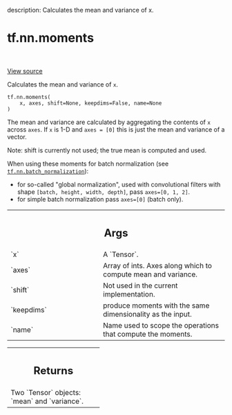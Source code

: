 description: Calculates the mean and variance of x.

<div itemscope itemtype="http://developers.google.com/ReferenceObject">
<meta itemprop="name" content="tf.nn.moments" />
<meta itemprop="path" content="Stable" />
</div>

# tf.nn.moments

<!-- Insert buttons and diff -->

<table class="tfo-notebook-buttons tfo-api nocontent" align="left">

</table>

<a target="_blank" class="external" href="/code/stable/tensorflow/python/ops/nn_impl.py">View source</a>



Calculates the mean and variance of `x`.

<pre class="devsite-click-to-copy prettyprint lang-py tfo-signature-link">
<code>tf.nn.moments(
    x, axes, shift=None, keepdims=False, name=None
)
</code></pre>



<!-- Placeholder for "Used in" -->

The mean and variance are calculated by aggregating the contents of `x`
across `axes`.  If `x` is 1-D and `axes = [0]` this is just the mean
and variance of a vector.

Note: shift is currently not used; the true mean is computed and used.

When using these moments for batch normalization (see
<a href="../../tf/nn/batch_normalization.md"><code>tf.nn.batch_normalization</code></a>):

 * for so-called "global normalization", used with convolutional filters with
   shape `[batch, height, width, depth]`, pass `axes=[0, 1, 2]`.
 * for simple batch normalization pass `axes=[0]` (batch only).

<!-- Tabular view -->
 <table class="responsive fixed orange">
<colgroup><col width="214px"><col></colgroup>
<tr><th colspan="2"><h2 class="add-link">Args</h2></th></tr>

<tr>
<td>
`x`
</td>
<td>
A `Tensor`.
</td>
</tr><tr>
<td>
`axes`
</td>
<td>
Array of ints.  Axes along which to compute mean and
variance.
</td>
</tr><tr>
<td>
`shift`
</td>
<td>
Not used in the current implementation.
</td>
</tr><tr>
<td>
`keepdims`
</td>
<td>
produce moments with the same dimensionality as the input.
</td>
</tr><tr>
<td>
`name`
</td>
<td>
Name used to scope the operations that compute the moments.
</td>
</tr>
</table>



<!-- Tabular view -->
 <table class="responsive fixed orange">
<colgroup><col width="214px"><col></colgroup>
<tr><th colspan="2"><h2 class="add-link">Returns</h2></th></tr>
<tr class="alt">
<td colspan="2">
Two `Tensor` objects: `mean` and `variance`.
</td>
</tr>

</table>

